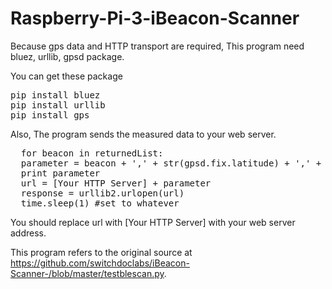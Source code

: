 # Raspberry-Pi-3-iBeacon-Scanner

Because gps data and HTTP transport are required, This program need bluez, urllib, gpsd package.

You can get these package
<pre>
pip install bluez
pip install urllib
pip install gps
</pre>

Also, The program sends the measured data to your web server.

<pre>
  for beacon in returnedList:
  parameter = beacon + ',' + str(gpsd.fix.latitude) + ',' + str(gpsd.fix.longitude)
  print parameter
  url = [Your HTTP Server] + parameter
  response = urllib2.urlopen(url)
  time.sleep(1) #set to whatever
</pre>


You should replace url with [Your HTTP Server] with your web server address.

This program refers to the original source at https://github.com/switchdoclabs/iBeacon-Scanner-/blob/master/testblescan.py.

